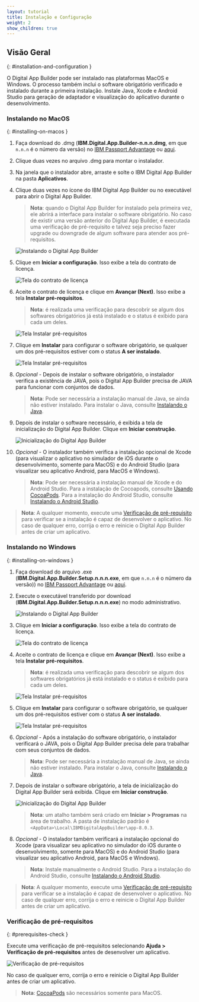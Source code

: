 ```yaml
---
layout: tutorial
title: Instalação e Configuração
weight: 2
show_children: true
---
```

<!-- NLS_CHARSET=UTF-8 -->
## Visão Geral
{: #installation-and-configuration }

O Digital App Builder pode ser instalado nas plataformas MacOS e Windows. O processo também inclui o software obrigatório verificado e instalado durante a primeira instalação. Instale Java, Xcode e Android Studio para geração de adaptador e visualização do aplicativo durante o desenvolvimento.

### Instalando no MacOS
{: #installing-on-macos }

1. Faça download do .dmg (**IBM.Digital.App.Builder-n.n.n.dmg**, em que `n.n.n` é o número da versão) no [IBM Passport Advantage](https://www.ibm.com/software/passportadvantage/) ou [aqui](https://github.com/MobileFirst-Platform-Developer-Center/Digital-App-Builder/releases).
2. Clique duas vezes no arquivo .dmg para montar o instalador.
3. Na janela que o instalador abre, arraste e solte o IBM Digital App Builder na pasta **Aplicativos**.
4. Clique duas vezes no ícone do IBM Digital App Builder ou no executável para abrir o Digital App Builder.
    >**Nota**: quando o Digital App Builder for instalado pela primeira vez, ele abrirá a interface para instalar o software obrigatório. No caso de existir uma versão anterior do Digital App Builder, é executada uma verificação de pré-requisito e talvez seja preciso fazer upgrade ou downgrade de algum software para atender aos pré-requisitos.
    
    ![Instalando o Digital App Builder](dab-install-startup.png)

5. Clique em **Iniciar a configuração**. Isso exibe a tela do contrato de licença.

    ![Tela do contrato de licença](dab-install-license.png)

6. Aceite o contrato de licença e clique em **Avançar (Next)**. Isso exibe a tela **Instalar pré-requisitos**.
    >**Nota**: é realizada uma verificação para descobrir se algum dos softwares obrigatórios já está instalado e o status é exibido para cada um deles.

    ![Tela Instalar pré-requisitos](dab-install-prereq.png)

7. Clique em **Instalar** para configurar o software obrigatório, se qualquer um dos pré-requisitos estiver com o status **A ser instalado**.

    ![Tela Instalar pré-requisitos](dab-install-prereq-tobeinstalled.png)

8. *Opcional* - Depois de instalar o software obrigatório, o instalador verifica a existência de JAVA, pois o Digital App Builder precisa de JAVA para funcionar com conjuntos de dados. 
    >**Nota**: Pode ser necessária a instalação manual de Java, se ainda não estiver instalado. Para instalar o Java, consulte [Instalando o Java](https://www.java.com/en/download/help/download_options.xml).

9. Depois de instalar o software necessário, é exibida a tela de inicialização do Digital App Builder. Clique em **Iniciar construção**.

    ![Inicialização do Digital App Builder](dab-install-startup-screen.png)

10. *Opcional* - O instalador também verifica a instalação opcional de Xcode (para visualizar o aplicativo no simulador de iOS durante o desenvolvimento, somente para MacOS) e do Android Studio (para visualizar seu aplicativo Android, para MacOS e Windows).
    >**Nota**: Pode ser necessária a instalação manual de Xcode e do Android Studio. Para a instalação de Cocoapods, consulte [Usando CocoaPods](https://guides.cocoapods.org/using/using-cocoapods). Para a instalação do Android Studio, consulte [Instalando o Android Studio](https://developer.android.com/studio/). 

>**Nota**: A qualquer momento, execute uma [Verificação de pré-requisito](#prerequisites-check) para verificar se a instalação é capaz de desenvolver o aplicativo. No caso de qualquer erro, corrija o erro e reinicie o Digital App Builder antes de criar um aplicativo.

### Instalando no Windows
{: #installing-on-windows }

1. Faça download do arquivo .exe (**IBM.Digital.App.Builder.Setup.n.n.n.exe**, em que `n.n.n` é o número da versão)) no [IBM Passport Advantage](https://www.ibm.com/software/passportadvantage/) ou [aqui](https://github.com/MobileFirst-Platform-Developer-Center/Digital-App-Builder/releases).
2. Execute o executável transferido por download (**IBM.Digital.App.Builder.Setup.n.n.n.exe**) no modo administrativo.

    ![Instalando o Digital App Builder](dab-install-startup.png)

3. Clique em **Iniciar a configuração**. Isso exibe a tela do contrato de licença.

    ![Tela do contrato de licença](dab-install-license.png)

4. Aceite o contrato de licença e clique em **Avançar (Next)**. Isso exibe a tela **Instalar pré-requisitos**.
    >**Nota**: é realizada uma verificação para descobrir se algum dos softwares obrigatórios já está instalado e o status é exibido para cada um deles.

    ![Tela Instalar pré-requisitos](dab-install-prereq.png)

5. Clique em **Instalar** para configurar o software obrigatório, se qualquer um dos pré-requisitos estiver com o status **A ser instalado**.

    ![Tela Instalar pré-requisitos](dab-install-prereq-tobeinstalled.png)

6. *Opcional* - Após a instalação do software obrigatório, o instalador verificará o JAVA, pois o Digital App Builder precisa dele para trabalhar com seus conjuntos de dados. 
    >**Nota**: Pode ser necessária a instalação manual de Java, se ainda não estiver instalado. Para instalar o Java, consulte [Instalando o Java](https://www.java.com/en/download/help/download_options.xml).

7. Depois de instalar o software obrigatório, a tela de inicialização do Digital App Builder será exibida. Clique em **Iniciar construção**.

    ![Inicialização do Digital App Builder](dab-install-startup-screen.png)

    >**Nota**: um atalho também será criado em **Iniciar > Programas** na área de trabalho. A pasta de instalação padrão é `<AppData>\Local\IBMDigitalAppBuilder\app-8.0.3`.

8. *Opcional* - O instalador também verificará a instalação opcional do Xcode (para visualizar seu aplicativo no simulador do iOS durante o desenvolvimento, somente para MacOS) e do Android Studio (para visualizar seu aplicativo Android, para MacOS e Windows).
    >**Nota**: Instale manualmente o Android Studio. Para a instalação do Android Studio, consulte [Instalando o Android Studio](https://developer.android.com/studio/). 

>**Nota**: A qualquer momento, execute uma [Verificação de pré-requisito](#prerequisites-check) para verificar se a instalação é capaz de desenvolver o aplicativo. No caso de qualquer erro, corrija o erro e reinicie o Digital App Builder antes de criar um aplicativo.

### Verificação de pré-requisitos
{: #prerequisites-check }

Execute uma verificação de pré-requisitos selecionando **Ajuda > Verificação de pré-requisitos** antes de desenvolver um aplicativo.

![Verificação de pré-requisitos](dab-prerequsites-check.png)

No caso de qualquer erro, corrija o erro e reinicie o Digital App Builder antes de criar um aplicativo.

>**Nota**: [CocoaPods](https://guides.cocoapods.org/using/using-cocoapods) são necessários somente para MacOS.
